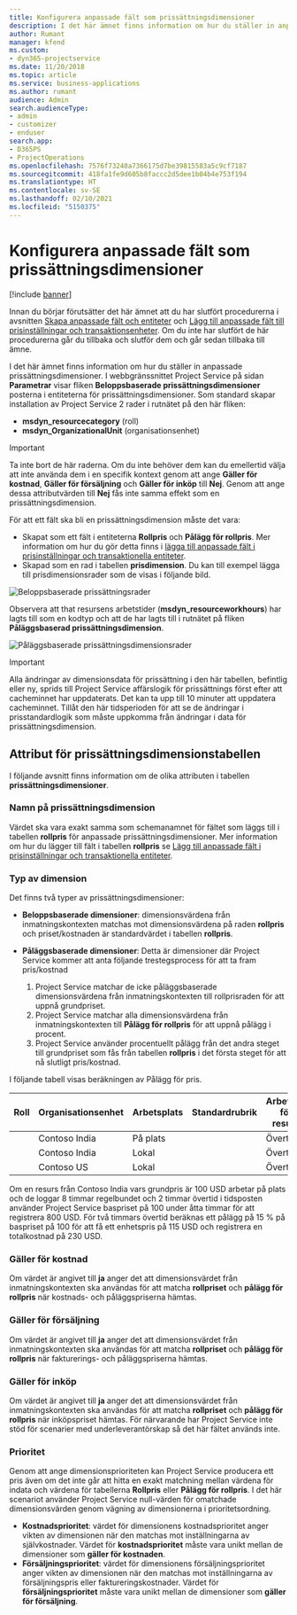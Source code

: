 ```yaml
---
title: Konfigurera anpassade fält som prissättningsdimensioner
description: I det här ämnet finns information om hur du ställer in anpassade prissättningsdimensioner.
author: Rumant
manager: kfend
ms.custom:
- dyn365-projectservice
ms.date: 11/20/2018
ms.topic: article
ms.service: business-applications
ms.author: rumant
audience: Admin
search.audienceType:
- admin
- customizer
- enduser
search.app:
- D365PS
- ProjectOperations
ms.openlocfilehash: 7576f73240a7366175d7be39815583a5c9cf7187
ms.sourcegitcommit: 418fa1fe9d605b8faccc2d5dee1b04b4e753f194
ms.translationtype: HT
ms.contentlocale: sv-SE
ms.lasthandoff: 02/10/2021
ms.locfileid: "5150375"
---
```

# <a name="setting-up-custom-fields-as-pricing-dimensions"></a>Konfigurera anpassade fält som prissättningsdimensioner 

[!include [banner](../includes/psa-now-project-operations.md)]

Innan du börjar förutsätter det här ämnet att du har slutfört procedurerna i avsnitten [Skapa anpassade fält och entiteter](create-custom-fields-entities.md) och [Lägg till anpassade fält till prisinställningar och transaktionsenheter](field-references.md). Om du inte har slutfört de här procedurerna går du tillbaka och slutför dem och går sedan tillbaka till ämne. 

I det här ämnet finns information om hur du ställer in anpassade prissättningsdimensioner. I webbgränssnittet Project Service på sidan **Parametrar** visar fliken **Beloppsbaserade prissättningsdimensioner** posterna i entiteterna för prissättningsdimensioner. Som standard skapar installation av Project Service 2 rader i rutnätet på den här fliken:

- **msdyn_resourcecategory** (roll)
- **msdyn_OrganizationalUnit** (organisationsenhet)

> [!IMPORTANT]
> Ta inte bort de här raderna. Om du inte behöver dem kan du emellertid välja att inte använda dem i en specifik kontext genom att ange **Gäller för kostnad**, **Gäller för försäljning** och **Gäller för inköp** till **Nej**. Genom att ange dessa attributvärden till **Nej** fås inte samma effekt som en prissättningsdimension.

För att ett fält ska bli en prissättningsdimension måste det vara:

- Skapat som ett fält i entiteterna **Rollpris** och **Pålägg för rollpris**. Mer information om hur du gör detta finns i [lägga till anpassade fält i prisinställningar och transaktionella entiteter](field-references.md).
- Skapad som en rad i tabellen **prisdimension**. Du kan till exempel lägga till prisdimensionsrader som de visas i följande bild. 

![Beloppsbaserade prissättningsrader](media/Amt-based-PD.png)

Observera att that resursens arbetstider (**msdyn_resourceworkhours**) har lagts till som en kodtyp och att de har lagts till i rutnätet på fliken **Påläggsbaserad prissättningsdimension**.

![Påläggsbaserade prissättningsdimensionsrader](media/Markup-based-PD.png)

> [!IMPORTANT]
> Alla ändringar av dimensionsdata för prissättning i den här tabellen, befintlig eller ny, sprids till Project Service affärslogik för prissättnings först efter att cacheminnet har uppdaterats. Det kan ta upp till 10 minuter att uppdatera cacheminnet. Tillåt den här tidsperioden för att se de ändringar i prisstandardlogik som måste uppkomma från ändringar i data för prissättningsdimension.


## <a name="attributes-of-the-pricing-dimensions-table"></a>Attribut för prissättningsdimensionstabellen
I följande avsnitt finns information om de olika attributen i tabellen **prissättningsdimensioner**.

### <a name="pricing-dimension-name"></a>Namn på prissättningsdimension
Värdet ska vara exakt samma som schemanamnet för fältet som läggs till i tabellen **rollpris** för anpassade prissättningsdimensioner. Mer information om hur du lägger till fält i tabellen **rollpris** se [Lägg till anpassade fält i prisinställningar och transaktionella entiteter](field-references.md).

### <a name="type-of-dimension"></a>Typ av dimension
Det finns två typer av prissättningsdimensioner:
  
  - **Beloppsbaserade dimensioner**: dimensionsvärdena från inmatningskontexten matchas mot dimensionsvärdena på raden **rollpris** och priset/kostnaden är standardvärdet i tabellen **rollpris**.
  - **Påläggsbaserade dimensioner**: Detta är dimensioner där Project Service kommer att anta följande trestegsprocess för att ta fram pris/kostnad
 
    1. Project Service matchar de icke påläggsbaserade dimensionsvärdena från inmatningskontexten till rollprisraden för att uppnå grundpriset.
    2. Project Service matchar alla dimensionsvärdena från inmatningskontexten till **Pålägg för rollpris** för att uppnå pålägg i procent.
    3. Project Service använder procentuellt pålägg från det andra steget till grundpriset som fås från tabellen **rollpris** i det första steget för att nå slutligt pris/kostnad.
   
   I följande tabell visas beräkningen av Pålägg för pris.
  
| Roll        | Organisationsenhet    |Arbetsplats      |Standardrubrik      |Arbetstid för resurs      |  Pålägg|
| ------------|-------------|-------------------|--------------------|-------------------------|--------:|
|             | Contoso India|På plats            |                    |Övertid                 |15     |
|             | Contoso India|Lokal             |                    |Övertid                 |10     |
|             | Contoso US   |Lokal             |                    |Övertid                 |20     |


Om en resurs från Contoso India vars grundpris är 100 USD arbetar på plats och de loggar 8 timmar regelbundet och 2 timmar övertid i tidsposten använder Project Service baspriset på 100 under åtta timmar för att registrera 800 USD. För två timmars övertid beräknas ett pålägg på 15 % på baspriset på 100 för att få ett enhetspris på 115 USD och registrera en totalkostnad på 230 USD.

### <a name="applicable-to-cost"></a>Gäller för kostnad 
Om värdet är angivet till **ja** anger det att dimensionsvärdet från inmatningskontexten ska användas för att matcha **rollpriset** och **pålägg för rollpris** när kostnads- och påläggspriserna hämtas.

### <a name="applicable-to-sales"></a>Gäller för försäljning
Om värdet är angivet till **ja** anger det att dimensionsvärdet från inmatningskontexten ska användas för att matcha **rollpriset** och **pålägg för rollpris** när fakturerings- och påläggspriserna hämtas.

### <a name="applicable-to-purchase"></a>Gäller för inköp
Om värdet är angivet till **ja** anger det att dimensionsvärdet från inmatningskontexten ska användas för att matcha **rollpriset** och **pålägg för rollpris** när inköpspriset hämtas. För närvarande har Project Service inte stöd för scenarier med underleverantörskap så det här fältet används inte. 

### <a name="priority"></a>Prioritet
Genom att ange dimensionsprioriteten kan Project Service producera ett pris även om det inte går att hitta en exakt matchning mellan värdena för indata och värdena för tabellerna **Rollpris** eller **Pålägg för rollpris**. I det här scenariot använder Project Service null-värden för omatchade dimensionsvärden genom vägning av dimensionerna i prioritetsordning.

- **Kostnadsprioritet**: värdet för dimensionens kostnadsprioritet anger vikten av dimensionen när den matchas mot inställningarna av självkostnader. Värdet för **kostnadsprioritet** måste vara unikt mellan de dimensioner som **gäller för kostnaden**.
- **Försäljningsprioritet**: värdet för dimensionens försäljningsprioritet anger vikten av dimensionen när den matchas mot inställningarna av försäljningspris eller faktureringskostnader. Värdet för **försäljningsprioritet** måste vara unikt mellan de dimensioner som **gäller för försäljning**.
